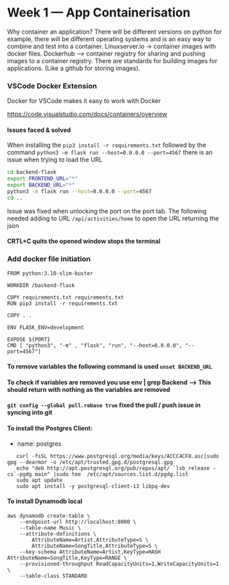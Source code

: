 # Week 1 — App Containerisation

Why container an application? There will be different versions on python for example, there will be different operating systems and is an easy way to combine and test into a container. 
Linuxserver.io -> container images with docker files.
Dockerhub --> container registry for sharing and pushing images to a container registry. There are standards for building images for applications. (Like a github for storing images). 

### VSCode Docker Extension
Docker for VSCode makes it easy to work with Docker

https://code.visualstudio.com/docs/containers/overview

#### Issues faced & solved
When installing the ```pip3 install -r requirements.txt``` followed by the command ```python3 -m flask run --host=0.0.0.0 --port=4567``` there is an issue when trying to load the URL 

```sh
cd backend-flask
export FRONTEND_URL="*"
export BACKEND_URL="*"
python3 -m flask run --host=0.0.0.0 --port=4567
cd ..
```
Issue was fixed when unlocking the port on the port tab. The following needed adding to URL `/api/activities/home` to open the URL returning the json 

#### CRTL+C quits the opened window stops the terminal

### Add docker file initiation 
```
FROM python:3.10-slim-buster

WORKDIR /backend-flask

COPY requirements.txt requirements.txt
RUN pip3 install -r requirements.txt

COPY . .

ENV FLASK_ENV=development

EXPOSE ${PORT}
CMD [ "python3", "-m" , "flask", "run", "--host=0.0.0.0", "--port=4567"]
```
#### To remove variables the following command is used `unset BACKEND_URL`
#### To check if variables are removed you use env | grep Backend --> This should return with nothing as the variables are removed 
#### `git config --global pull.rebase true` fixed the pull / push issue in syncing into git

#### To install the Postgres Client: 
  - name: postgres
   ``` init: |
      curl -fsSL https://www.postgresql.org/media/keys/ACCC4CF8.asc|sudo gpg --dearmor -o /etc/apt/trusted.gpg.d/postgresql.gpg
      echo "deb http://apt.postgresql.org/pub/repos/apt/ `lsb_release -cs`-pgdg main" |sudo tee  /etc/apt/sources.list.d/pgdg.list
      sudo apt update
      sudo apt install -y postgresql-client-13 libpq-dev
```

#### To install Dynamodb local
```
aws dynamodb create-table \
    --endpoint-url http://localhost:8000 \
    --table-name Music \
    --attribute-definitions \
        AttributeName=Artist,AttributeType=S \
        AttributeName=SongTitle,AttributeType=S \
    --key-schema AttributeName=Artist,KeyType=HASH AttributeName=SongTitle,KeyType=RANGE \
    --provisioned-throughput ReadCapacityUnits=1,WriteCapacityUnits=1 \
    --table-class STANDARD

```



